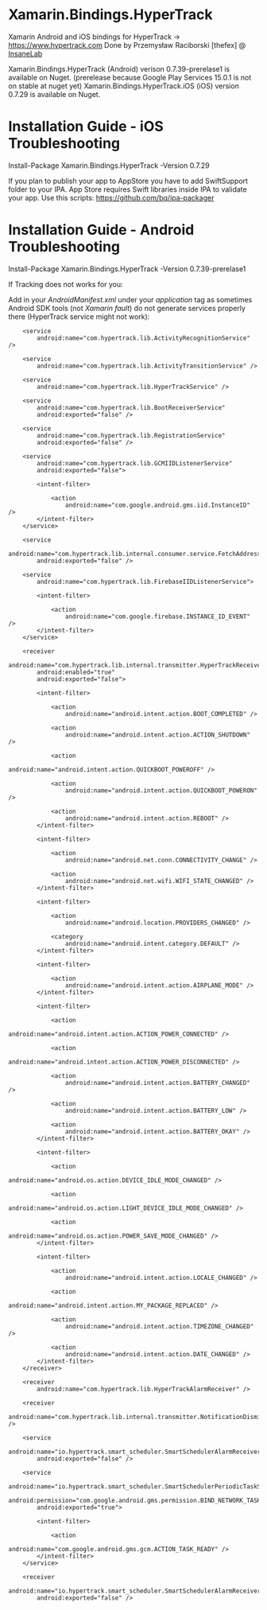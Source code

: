 # Xamarin.Bindings.HyperTrack 
Xamarin Android and iOS bindings for HyperTrack -> https://www.hypertrack.com
Done by Przemysław Raciborski [thefex] @ <a href="https://www.InsaneLab.com">InsaneLab</a>


Xamarin.Bindings.HyperTrack (Android) verison 0.7.39-prerelase1 is available on Nuget. (prerelease because Google Play Services 15.0.1 is not on stable at nuget yet)
Xamarin.Bindings.HyperTrack.iOS (iOS) version 0.7.29 is available on Nuget.
 
# Installation Guide - iOS Troubleshooting
Install-Package Xamarin.Bindings.HyperTrack -Version 0.7.29

If you plan to publish your app to AppStore you have to add SwiftSupport folder to your IPA.
App Store requires Swift libraries inside IPA to validate your app. Use this scripts: https://github.com/bq/ipa-packager

# Installation Guide - Android Troubleshooting
Install-Package Xamarin.Bindings.HyperTrack -Version 0.7.39-prerelase1 

If Tracking does not works for you:

Add in your *AndroidManifest.xml* under your *application* tag as sometimes Android SDK tools (not *Xamarin fault*) do not generate services properly there (HyperTrack service might not work):



		<service
            android:name="com.hypertrack.lib.ActivityRecognitionService" />

        <service
            android:name="com.hypertrack.lib.ActivityTransitionService" />

        <service
            android:name="com.hypertrack.lib.HyperTrackService" />

        <service
            android:name="com.hypertrack.lib.BootReceiverService"
            android:exported="false" />

        <service
            android:name="com.hypertrack.lib.RegistrationService"
            android:exported="false" />

        <service
            android:name="com.hypertrack.lib.GCMIIDListenerService"
            android:exported="false">

            <intent-filter>

                <action
                    android:name="com.google.android.gms.iid.InstanceID" />
            </intent-filter>
        </service>

        <service
            android:name="com.hypertrack.lib.internal.consumer.service.FetchAddressIntentService"
            android:exported="false" />

        <service
            android:name="com.hypertrack.lib.FirebaseIIDListenerService">

            <intent-filter>

                <action
                    android:name="com.google.firebase.INSTANCE_ID_EVENT" />
            </intent-filter>
        </service>

        <receiver
            android:name="com.hypertrack.lib.internal.transmitter.HyperTrackReceiver"
            android:enabled="true"
            android:exported="false">

            <intent-filter>

                <action
                    android:name="android.intent.action.BOOT_COMPLETED" />

                <action
                    android:name="android.intent.action.ACTION_SHUTDOWN" />

                <action
                    android:name="android.intent.action.QUICKBOOT_POWEROFF" />

                <action
                    android:name="android.intent.action.QUICKBOOT_POWERON" />

                <action
                    android:name="android.intent.action.REBOOT" />
            </intent-filter>

            <intent-filter>

                <action
                    android:name="android.net.conn.CONNECTIVITY_CHANGE" />

                <action
                    android:name="android.net.wifi.WIFI_STATE_CHANGED" />
            </intent-filter>

            <intent-filter>

                <action
                    android:name="android.location.PROVIDERS_CHANGED" />

                <category
                    android:name="android.intent.category.DEFAULT" />
            </intent-filter>

            <intent-filter>

                <action
                    android:name="android.intent.action.AIRPLANE_MODE" />
            </intent-filter>

            <intent-filter>

                <action
                    android:name="android.intent.action.ACTION_POWER_CONNECTED" />

                <action
                    android:name="android.intent.action.ACTION_POWER_DISCONNECTED" />

                <action
                    android:name="android.intent.action.BATTERY_CHANGED" />

                <action
                    android:name="android.intent.action.BATTERY_LOW" />

                <action
                    android:name="android.intent.action.BATTERY_OKAY" />
            </intent-filter>

            <intent-filter>

                <action
                    android:name="android.os.action.DEVICE_IDLE_MODE_CHANGED" />

                <action
                    android:name="android.os.action.LIGHT_DEVICE_IDLE_MODE_CHANGED" />

                <action
                    android:name="android.os.action.POWER_SAVE_MODE_CHANGED" />
            </intent-filter>

            <intent-filter>

                <action
                    android:name="android.intent.action.LOCALE_CHANGED" />

                <action
                    android:name="android.intent.action.MY_PACKAGE_REPLACED" />

                <action
                    android:name="android.intent.action.TIMEZONE_CHANGED" />

                <action
                    android:name="android.intent.action.DATE_CHANGED" />
            </intent-filter>
        </receiver>

        <receiver
            android:name="com.hypertrack.lib.HyperTrackAlarmReceiver" />

        <receiver
            android:name="com.hypertrack.lib.internal.transmitter.NotificationDismissedReceiver" />

        <service
            android:name="io.hypertrack.smart_scheduler.SmartSchedulerAlarmReceiverService"
            android:exported="false" />

        <service
            android:name="io.hypertrack.smart_scheduler.SmartSchedulerPeriodicTaskService"
            android:permission="com.google.android.gms.permission.BIND_NETWORK_TASK_SERVICE"
            android:exported="true">

            <intent-filter>

                <action
                    android:name="com.google.android.gms.gcm.ACTION_TASK_READY" />
            </intent-filter>
        </service>

        <receiver
            android:name="io.hypertrack.smart_scheduler.SmartSchedulerAlarmReceiver"
            android:exported="false" />
